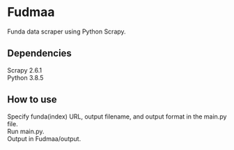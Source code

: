 # Fudmaa
Funda data scraper using Python Scrapy. 

## Dependencies
Scrapy 2.6.1  
Python 3.8.5

## How to use
Specify funda(index) URL, output filename, and output format in the main.py file.  
Run main.py.  
Output in Fudmaa/output.  
